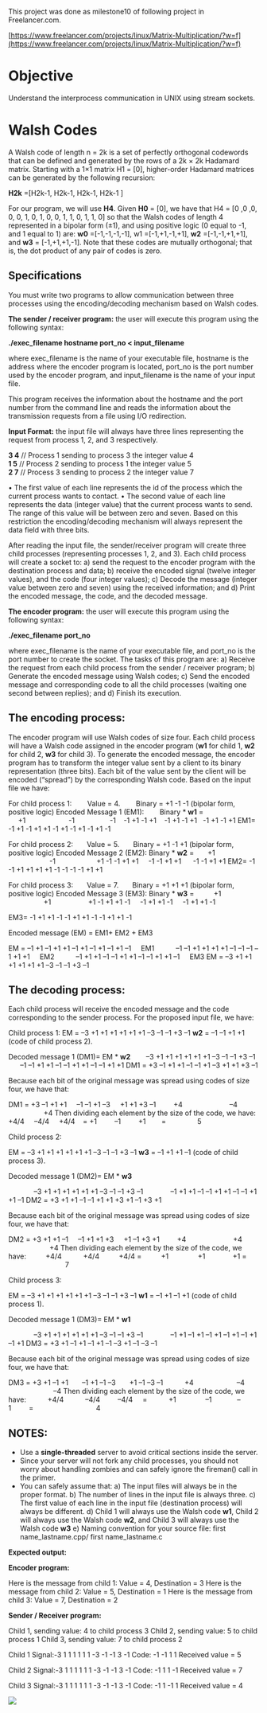 This project was done as milestone10 of following project in Freelancer.com.

[https://www.freelancer.com/projects/linux/Matrix-Multiplication/?w=f](https://www.freelancer.com/projects/linux/Matrix-Multiplication/?w=f)


# Objective
Understand the interprocess communication in UNIX
using stream sockets.

# Walsh Codes
A Walsh code of length n = 2k is a set of perfectly
orthogonal codewords that can be defined and
generated by the rows of a 2k × 2k Hadamard matrix.
Starting with a 1×1 matrix H1 = [0], higher-order
Hadamard matrices can be generated by the following
recursion:

**H2k** =[H2k-1, H2k-1, H2k-1, H2k-1 ]

For our program, we will use **H4**. Given **H0** = [0], we have
that
H4 = [0 ,0 ,0, 0, 0, 1, 0, 1, 0, 0, 1, 1, 0, 1, 1, 0]
so that the Walsh codes of length 4 represented in a
bipolar form (±1), and using positive logic (0 equal to -1,
and 1 equal to 1) are: **w0** =[-1,-1,-1,-1], w1 =[-1,+1,-1,+1],
**w2** =[-1,-1,+1,+1], and **w3** = [-1,+1,+1,-1]. Note that these
codes are mutually orthogonal; that is, the dot product of
any pair of codes is zero.

## Specifications

You must write two programs to allow communication
between three processes using the encoding/decoding
mechanism based on Walsh codes.


**The sender / receiver program:** the user will execute
this program using the following syntax:

**./exec_filename hostname port_no < input_filename**

where exec_filename is the name of your executable file,
hostname is the address where the encoder program is
located, port_no is the port number used by the encoder
program, and input_filename is the name of your input
file.

This program receives the information about the
hostname and the port number from the command line
and reads the information about the transmission
requests from a file using I/O redirection.

**Input Format:** the input file will always have three lines
representing the request from process 1, 2, and 3
respectively.

**3 4** // Process 1 sending to process 3 the integer value 4  
**1 5** // Process 2 sending to process 1 the integer value 5  
**2 7** // Process 3 sending to process 2 the integer value 7  

• The first value of each line represents the id of the
process which the current process wants to contact.
• The second value of each line represents the data
(integer value) that the current process wants to
send. The range of this value will be between zero
and seven. Based on this restriction the
encoding/decoding mechanism will always represent
the data field with three bits.

After reading the input file, the sender/receiver program
will create three child processes (representing processes
1, 2, and 3). Each child process will create a socket to:
a) send the request to the encoder program with the
destination process and data; b) receive the encoded
signal (twelve integer values), and the code (four integer
values); c) Decode the message (integer value between
zero and seven) using the received information; and d)
Print the encoded message, the code, and the decoded
message.

**The encoder program:** the user will execute this
program using the following syntax:

**./exec_filename port_no**

where exec_filename is the name of your executable file,
and port_no is the port number to create the socket.
The tasks of this program are: a) Receive the request
from each child process from the sender / receiver
program; b) Generate the encoded message using
Walsh codes; c) Send the encoded message and
corresponding code to all the child processes (waiting
one second between replies); and d) Finish its
execution.

## The encoding process:

The encoder program will use Walsh codes of size four.
Each child process will have a Walsh code assigned in
the encoder program (**w1** for child 1, **w2** for child 2, **w3**
for child 3). To generate the encoded message, the
encoder program has to transform the integer value sent
by a client to its binary representation (three bits). Each
bit of the value sent by the client will be encoded
(“spread”) by the corresponding Walsh code. Based on
the input file we have:


For child process 1:
&nbsp;&nbsp;&nbsp;&nbsp;&nbsp;&nbsp;&nbsp;Value = 4.
&nbsp;&nbsp;&nbsp;&nbsp;&nbsp;&nbsp;&nbsp;Binary = +1 -1 -1 (bipolar form, positive logic)
Encoded Message 1 (EM1):
&nbsp;&nbsp;&nbsp;&nbsp;&nbsp;&nbsp;&nbsp;Binary * **w1** =
&nbsp;&nbsp;&nbsp;&nbsp;&nbsp;+1&nbsp;&nbsp;&nbsp;&nbsp;&nbsp;&nbsp;&nbsp;&nbsp;&nbsp;&nbsp;&nbsp;&nbsp;&nbsp;&nbsp;&nbsp;&nbsp;&nbsp;&nbsp;&nbsp;&nbsp;&nbsp; -1&nbsp;&nbsp;&nbsp;&nbsp;&nbsp;&nbsp;&nbsp;&nbsp;&nbsp;&nbsp;&nbsp;&nbsp;&nbsp;&nbsp;&nbsp;&nbsp;&nbsp; -1&nbsp;&nbsp;&nbsp;
-1 +1 -1 +1  &nbsp;&nbsp;  -1 +1 -1 +1&nbsp;&nbsp; -1 +1 -1 +1
EM1= -1 +1 -1 +1 +1 -1 +1 -1 +1 -1 +1 -1

For child process 2:
&nbsp;&nbsp;&nbsp;&nbsp;&nbsp;&nbsp;Value = 5.
&nbsp;&nbsp;&nbsp;&nbsp;&nbsp;&nbsp;Binary = +1 -1 +1 (bipolar form, positive logic)
Encoded Message 2 (EM2):
Binary * **w2** =
&nbsp;&nbsp;&nbsp;&nbsp;&nbsp;&nbsp;+1 &nbsp;&nbsp;&nbsp;&nbsp;&nbsp;&nbsp;&nbsp;&nbsp;&nbsp;&nbsp;&nbsp;&nbsp;&nbsp;&nbsp;&nbsp;&nbsp;&nbsp;&nbsp;&nbsp;&nbsp;&nbsp;-1&nbsp;&nbsp;&nbsp;&nbsp;&nbsp;&nbsp;&nbsp;&nbsp;&nbsp;&nbsp;&nbsp;&nbsp;&nbsp;&nbsp;&nbsp;&nbsp;&nbsp;&nbsp;&nbsp;&nbsp; +1
-1 -1 +1 +1&nbsp;&nbsp;&nbsp;&nbsp; -1 -1 +1 +1 &nbsp;&nbsp;&nbsp;&nbsp;&nbsp;-1 -1 +1 +1
EM2= -1 -1 +1 +1 +1 +1 -1 -1 -1 -1 +1 +1

For child process 3:
&nbsp;&nbsp;&nbsp;&nbsp;&nbsp;&nbsp;Value = 7.
&nbsp;&nbsp;&nbsp;&nbsp;&nbsp;&nbsp;Binary = +1 +1 +1 (bipolar form, positive logic)
Encoded Message 3 (EM3):
Binary * **w3** =
&nbsp;&nbsp;&nbsp;&nbsp;&nbsp;&nbsp;&nbsp;&nbsp;&nbsp;+1 &nbsp;&nbsp;&nbsp;&nbsp;&nbsp;&nbsp;&nbsp;&nbsp;&nbsp;&nbsp;&nbsp;&nbsp;&nbsp;&nbsp;&nbsp;&nbsp;&nbsp;&nbsp;+1 &nbsp;&nbsp;&nbsp;&nbsp;&nbsp;&nbsp;&nbsp;&nbsp;&nbsp;&nbsp;&nbsp;&nbsp;&nbsp;&nbsp;&nbsp;&nbsp;&nbsp;&nbsp;+1
-1 +1 +1 -1&nbsp;&nbsp;&nbsp;&nbsp; -1 +1 +1 -1&nbsp;&nbsp;&nbsp;&nbsp; -1 +1 +1 -1

EM3= -1 +1 +1 -1 -1 +1 +1 -1 -1 +1 +1 -1

Encoded message (EM) = EM1+ EM2 + EM3

EM = –1 +1 –1 +1 +1 –1 +1 –1 +1 –1 +1 –1&nbsp;&nbsp;&nbsp;&nbsp; EM1
&nbsp;&nbsp;&nbsp;&nbsp;&nbsp;&nbsp;&nbsp;&nbsp;&nbsp;&nbsp;–1 –1 +1 +1 +1 +1 –1 –1 –1 –1 +1 +1&nbsp;&nbsp;&nbsp;&nbsp; EM2
&nbsp;&nbsp;&nbsp;&nbsp;&nbsp;&nbsp;&nbsp;&nbsp;&nbsp;&nbsp;–1 +1 +1 –1 –1 +1 +1 –1 –1 +1 +1 –1&nbsp;&nbsp;&nbsp;&nbsp; EM3
EM = –3 +1 +1 +1 +1 +1 +1 –3 –1 –1 +3 –1

## The decoding process:
Each child process will receive the encoded message
and the code corresponding to the sender process. For
the proposed input file, we have:

Child process 1:
EM = –3 +1 +1 +1 +1 +1 +1 –3 –1 –1 +3 –1
**w2** = –1 –1 +1 +1 (code of child process 2).

Decoded message 1 (DM1)= EM * **w2**
&nbsp;&nbsp;&nbsp;&nbsp;&nbsp;&nbsp; –3 +1 +1 +1 +1 +1 +1 –3 –1 –1 +3 –1
&nbsp;&nbsp;&nbsp;&nbsp;&nbsp;&nbsp;–1 –1 +1 +1 –1 –1 +1 +1 –1 –1 +1 +1
DM1 = +3 –1 +1 +1 –1 –1 +1 –3 +1 +1 +3 –1

Because each bit of the original message was spread
using codes of size four, we have that:

DM1 =
+3 –1 +1 +1&nbsp;&nbsp;&nbsp;&nbsp; –1 –1 +1 –3&nbsp;&nbsp;&nbsp;&nbsp; +1 +1 +3 –1
&nbsp;&nbsp;&nbsp;&nbsp;&nbsp;&nbsp;&nbsp;&nbsp;+4 &nbsp;&nbsp;&nbsp;&nbsp;&nbsp;&nbsp;&nbsp;&nbsp;&nbsp;&nbsp;&nbsp;&nbsp;&nbsp;&nbsp;&nbsp;&nbsp;&nbsp;&nbsp;&nbsp;&nbsp;&nbsp;&nbsp;&nbsp;–4 &nbsp;&nbsp;&nbsp;&nbsp;&nbsp;&nbsp;&nbsp;&nbsp;&nbsp;&nbsp;&nbsp;&nbsp;&nbsp;&nbsp;&nbsp;&nbsp;&nbsp;&nbsp;+4
Then dividing each element by the size of the code, we
have:
+4/4&nbsp;&nbsp;&nbsp;&nbsp; –4/4 &nbsp;&nbsp;&nbsp;&nbsp;+4/4 &nbsp;&nbsp;&nbsp;=
+1&nbsp;&nbsp;&nbsp;&nbsp;&nbsp;&nbsp;&nbsp;&nbsp; –1 &nbsp;&nbsp;&nbsp;&nbsp;&nbsp;&nbsp;&nbsp;&nbsp;+1&nbsp;&nbsp;&nbsp;&nbsp;&nbsp;&nbsp;&nbsp; =
&nbsp;&nbsp;&nbsp;&nbsp;&nbsp;&nbsp;&nbsp;&nbsp;&nbsp;&nbsp;&nbsp;&nbsp;&nbsp;&nbsp;&nbsp;5

Child process 2:

EM = –3 +1 +1 +1 +1 +1 +1 –3 –1 –1 +3 –1
**w3** = –1 +1 +1 –1 (code of child process 3).

Decoded message 1 (DM2)= EM * **w3**

&nbsp;&nbsp;&nbsp;&nbsp;&nbsp;&nbsp;&nbsp;&nbsp;&nbsp;&nbsp;&nbsp;&nbsp;&nbsp;–3 +1 +1 +1 +1 +1 +1 –3 –1 –1 +3 –1
&nbsp;&nbsp;&nbsp;&nbsp;&nbsp;&nbsp;&nbsp;&nbsp;&nbsp;&nbsp;&nbsp;&nbsp;&nbsp;–1 +1 +1 –1 –1 +1 +1 –1 –1 +1 +1 –1
DM2 = +3 +1 +1 –1 –1 +1 +1 +3 +1 –1 +3 +1

Because each bit of the original message was spread
using codes of size four, we have that:

DM2 =
+3 +1 +1 –1&nbsp;&nbsp;&nbsp;&nbsp; –1 +1 +1 +3&nbsp;&nbsp;&nbsp;&nbsp; +1 –1 +3 +1
&nbsp;&nbsp;&nbsp;&nbsp;&nbsp;&nbsp;&nbsp;&nbsp;+4 &nbsp;&nbsp;&nbsp;&nbsp;&nbsp;&nbsp;&nbsp;&nbsp;&nbsp;&nbsp;&nbsp;&nbsp;&nbsp;&nbsp;&nbsp;&nbsp;&nbsp;&nbsp;&nbsp;&nbsp;&nbsp;&nbsp;&nbsp;+4 &nbsp;&nbsp;&nbsp;&nbsp;&nbsp;&nbsp;&nbsp;&nbsp;&nbsp;&nbsp;&nbsp;&nbsp;&nbsp;&nbsp;&nbsp;&nbsp;&nbsp;&nbsp;&nbsp;&nbsp;&nbsp;+4
Then dividing each element by the size of the code, we
have:
&nbsp;&nbsp;&nbsp;&nbsp;&nbsp;&nbsp;&nbsp;&nbsp;&nbsp;+4/4&nbsp;&nbsp;&nbsp;&nbsp;&nbsp;&nbsp;&nbsp;&nbsp;&nbsp;&nbsp; +4/4 &nbsp;&nbsp;&nbsp;&nbsp;&nbsp;&nbsp;&nbsp;&nbsp;&nbsp;+4/4 =
&nbsp;&nbsp;&nbsp;&nbsp;&nbsp;&nbsp;&nbsp;&nbsp;&nbsp;+1 &nbsp;&nbsp;&nbsp;&nbsp;&nbsp;&nbsp;&nbsp;&nbsp;&nbsp;&nbsp;&nbsp;&nbsp;&nbsp;&nbsp;+1 &nbsp;&nbsp;&nbsp;&nbsp;&nbsp;&nbsp;&nbsp;&nbsp;&nbsp;&nbsp;&nbsp;&nbsp;&nbsp;+1 =
&nbsp;&nbsp;&nbsp;&nbsp;&nbsp;&nbsp;&nbsp;&nbsp;&nbsp;&nbsp;&nbsp;&nbsp;&nbsp;&nbsp;&nbsp;&nbsp;&nbsp;&nbsp;&nbsp;&nbsp;&nbsp;&nbsp;&nbsp;&nbsp;&nbsp;&nbsp;&nbsp;&nbsp;&nbsp;7

Child process 3:

EM = –3 +1 +1 +1 +1 +1 +1 –3 –1 –1 +3 –1
**w1** = –1 +1 –1 +1 (code of child process 1).

Decoded message 1 (DM3)= EM * **w1**

&nbsp;&nbsp;&nbsp;&nbsp;&nbsp;&nbsp;&nbsp;&nbsp;&nbsp;&nbsp;&nbsp;&nbsp;&nbsp;–3 +1 +1 +1 +1 +1 +1 –3 –1 –1 +3 –1
&nbsp;&nbsp;&nbsp;&nbsp;&nbsp;&nbsp;&nbsp;&nbsp;&nbsp;&nbsp;&nbsp;&nbsp;&nbsp;–1 +1 –1 +1 –1 +1 –1 +1 –1 +1 –1 +1
DM3 = +3 +1 –1 +1 –1 +1 –1 –3 +1 –1 –3 –1

Because each bit of the original message was spread
using codes of size four, we have that:

DM3 =
+3 +1 –1 +1&nbsp;&nbsp;&nbsp;&nbsp;&nbsp;&nbsp; –1 +1 –1 –3 &nbsp;&nbsp;&nbsp;&nbsp;&nbsp;&nbsp;+1 –1 –3 –1
&nbsp;&nbsp;&nbsp;&nbsp;&nbsp;&nbsp;&nbsp;&nbsp;&nbsp;&nbsp;+4 &nbsp;&nbsp;&nbsp;&nbsp;&nbsp;&nbsp;&nbsp;&nbsp;&nbsp;&nbsp;&nbsp;&nbsp;&nbsp;&nbsp;&nbsp;&nbsp;&nbsp;&nbsp;&nbsp;&nbsp;&nbsp;–4 &nbsp;&nbsp;&nbsp;&nbsp;&nbsp;&nbsp;&nbsp;&nbsp;&nbsp;&nbsp;&nbsp;&nbsp;&nbsp;&nbsp;&nbsp;&nbsp;&nbsp;&nbsp;&nbsp;&nbsp;&nbsp;&nbsp;&nbsp;–4
Then dividing each element by the size of the code, we
have:
&nbsp;&nbsp;&nbsp;&nbsp;&nbsp;&nbsp;&nbsp;&nbsp;&nbsp;&nbsp;+4/4 &nbsp;&nbsp;&nbsp;&nbsp;&nbsp;&nbsp;&nbsp;&nbsp;&nbsp;&nbsp;–4/4 &nbsp;&nbsp;&nbsp;&nbsp;&nbsp;&nbsp;&nbsp;&nbsp;–4/4 &nbsp;&nbsp;&nbsp;&nbsp;=
&nbsp;&nbsp;&nbsp;&nbsp;&nbsp;&nbsp;&nbsp;&nbsp;&nbsp;&nbsp;+1&nbsp;&nbsp;&nbsp;&nbsp;&nbsp;&nbsp;&nbsp;&nbsp;&nbsp;&nbsp;&nbsp;&nbsp;&nbsp;&nbsp; –1 &nbsp;&nbsp;&nbsp;&nbsp;&nbsp;&nbsp;&nbsp;&nbsp;&nbsp;&nbsp;&nbsp;&nbsp;–1&nbsp;&nbsp;&nbsp;&nbsp;&nbsp;&nbsp;&nbsp;&nbsp; =
&nbsp;&nbsp;&nbsp;&nbsp;&nbsp;&nbsp;&nbsp;&nbsp;&nbsp;&nbsp;&nbsp;&nbsp;&nbsp;&nbsp;&nbsp;&nbsp;&nbsp;&nbsp;&nbsp;&nbsp;&nbsp;&nbsp;&nbsp;&nbsp;&nbsp;&nbsp;&nbsp;&nbsp;&nbsp;&nbsp;&nbsp;4
## NOTES:
* Use a **single-threaded** server to avoid critical
sections inside the server.
*  Since your server will not fork any child processes,
you should not worry about handling zombies and
can safely ignore the fireman() call in the primer.
*  You can safely assume that:
a) The input files will always be in the proper format.
b) The number of lines in the input file is always
three.
c) The first value of each line in the input file
(destination process) will always be different.
d) Child 1 will always use the Walsh code **w1**, Child
2 will always use the Walsh code **w2**, and Child 3 will
always use the Walsh code **w3**
e) Naming convention for your source file: first
name_lastname.cpp/ first name_lastname.c

**Expected output:**

**Encoder program:**

Here is the message from child 1: Value = 4, Destination = 3
Here is the message from child 2: Value = 5, Destination = 1
Here is the message from child 3: Value = 7, Destination = 2

**Sender / Receiver program:**

Child 1, sending value: 4 to child process 3
Child 2, sending value: 5 to child process 1
Child 3, sending value: 7 to child process 2

Child 1
Signal:-3 1 1 1 1 1 1 -3 -1 -1 3 -1
Code: -1 -1 1 1
Received value = 5

Child 2
Signal:-3 1 1 1 1 1 1 -3 -1 -1 3 -1
Code: -1 1 1 -1
Received value = 7

Child 3
Signal:-3 1 1 1 1 1 1 -3 -1 -1 3 -1
Code: -1 1 -1 1
Received value = 4

[![](http://img.youtube.com/vi/INYzzTdFmKo/0.jpg)](http://www.youtube.com/watch?v=INYzzTdFmKo "")